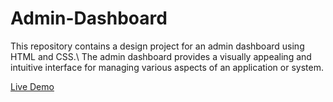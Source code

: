 # Admin-Dashboard

This repository contains a design project for an admin dashboard using HTML and CSS.\ The admin dashboard provides a visually appealing and intuitive interface for managing various aspects of an application or system.

[Live Demo]()